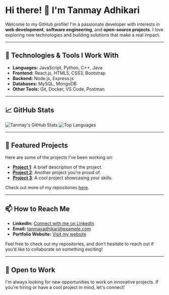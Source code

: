 # Hi there! 👋 I'm Tanmay Adhikari

Welcome to my GitHub profile! I'm a passionate developer with interests in **web development**, **software engineering**, and **open-source projects**. I love exploring new technologies and building solutions that make a real impact.

---

## 🔧 Technologies & Tools I Work With

- **Languages:** JavaScript, Python, C++, Java
- **Frontend:** React.js, HTML5, CSS3, Bootstrap
- **Backend:** Node.js, Express.js
- **Databases:** MySQL, MongoDB
- **Other Tools:** Git, Docker, VS Code, Postman

---

## 📈 GitHub Stats

![Tanmay's GitHub Stats](https://github-readme-stats.vercel.app/api?username=TanmayAdhikari&show_icons=true&theme=radical)
![Top Languages](https://github-readme-stats.vercel.app/api/top-langs/?username=TanmayAdhikari&layout=compact&theme=radical)

---

## 🌟 Featured Projects

Here are some of the projects I've been working on:

- [**Project 1**](https://github.com/TanmayAdhikari/project1): A brief description of the project.
- [**Project 2**](https://github.com/TanmayAdhikari/project2): Another project you’re proud of.
- [**Project 3**](https://github.com/TanmayAdhikari/project3): A cool project showcasing your skills.

Check out more of my repositories [here](https://github.com/TanmayAdhikari?tab=repositories).

---

## 📫 How to Reach Me

- **LinkedIn:** [Connect with me on LinkedIn](https://www.linkedin.com/in/your-profile)
- **Email:** tanmayadhikari@example.com
- **Portfolio Website:** [Visit my website](https://yourportfolio.com)

Feel free to check out my repositories, and don’t hesitate to reach out if you’d like to collaborate on something exciting!

---

## 💼 Open to Work

I'm always looking for new opportunities to work on innovative projects. If you're hiring or have a cool project in mind, let's connect!

